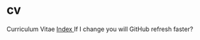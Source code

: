 # cv
Curriculum Vitae 
<a href="HTML- personal site/HTML files/index.html"> Index </a>
If I change you will GitHub refresh faster?

